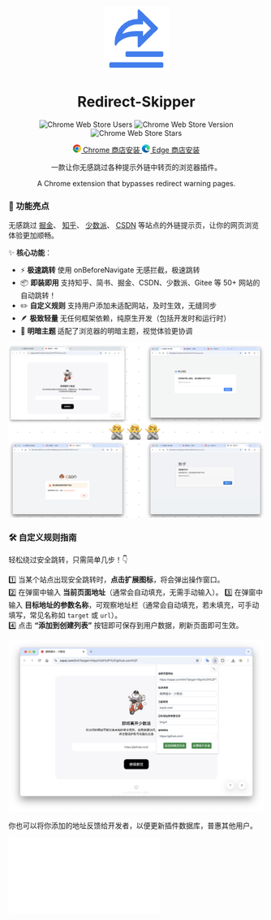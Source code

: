 <div align="center">

<img src="./images/logo-128.png" width="128"/>

# Redirect-Skipper

![Chrome Web Store Users](https://img.shields.io/chrome-web-store/users/bcjldhihfjnhgmkmdeojigknladnbcek)
![Chrome Web Store Version](https://img.shields.io/chrome-web-store/v/bcjldhihfjnhgmkmdeojigknladnbcek)
![Chrome Web Store Stars](https://img.shields.io/chrome-web-store/stars/bcjldhihfjnhgmkmdeojigknladnbcek)

</div>

<div align="center">
<p>
    <a href="https://chromewebstore.google.com/detail/redirect-skipper/bcjldhihfjnhgmkmdeojigknladnbcek?authuser=0&hl=zh-CN" target="_blank">
    <img src="./screenshots/chrome.png" width="16" /> Chrome 商店安装
  </a>
  <a href="https://chromewebstore.google.com/detail/redirect-skipper/bcjldhihfjnhgmkmdeojigknladnbcek?authuser=0&hl=zh-CN" target="_blank">
    <img src="./screenshots/edge.png" width="16" /> Edge 商店安装
  </a>
</p>

  <p>一款让你无感跳过各种提示外链中转页的浏览器插件。</p>
    A Chrome extension that bypasses redirect warning pages.

</div>

### 🚀 功能亮点

无感跳过 [掘金](https://juejin.cn/)、 [知乎](https://www.zhihu.com/)、 [少数派](https://sspai.com/)、 [CSDN](https://www.csdn.net/) 等站点的外链提示页，让你的网页浏览体验更加顺畅。

✨ **核心功能**：

- ⚡ **极速跳转** 使用 onBeforeNavigate 无感拦截，极速跳转
- 📦 **即装即用** 支持知乎、简书、掘金、CSDN、少数派、Gitee 等 50+ 网站的自动跳转！
- ✏️ **自定义规则** 支持用户添加未适配网站，及时生效，无缝同步
- 🪶 **极致轻量** 无任何框架依赖，纯原生开发（包括开发时和运行时）
- 🎨 **明暗主题** 适配了浏览器的明暗主题，视觉体验更协调

![](./screenshots/sites.png)

### 🛠️ 自定义规则指南

轻松绕过安全跳转，只需简单几步！👇

1️⃣ 当某个站点出现安全跳转时，**点击扩展图标**，将会弹出操作窗口。  
2️⃣ 在弹窗中输入 **当前页面地址**（通常会自动填充，无需手动输入）。
3️⃣ 在弹窗中输入 **目标地址的参数名称**，可观察地址栏（通常会自动填充，若未填充，可手动填写，常见名称如 `target` 或 `url`）。  
4️⃣ 点击 **“添加到创建列表”** 按钮即可保存到用户数据，刷新页面即可生效。

![](./screenshots/demo.png)

你也可以将你添加的地址反馈给开发者，以便更新插件数据库，普惠其他用户。

<iframe src="//player.bilibili.com/player.html?isOutside=true&aid=114577480160068&bvid=BV1UwjXzSEwL&cid=30172448568&p=1" scrolling="no" border="0" frameborder="no" framespacing="0" allowfullscreen="true"></iframe>
